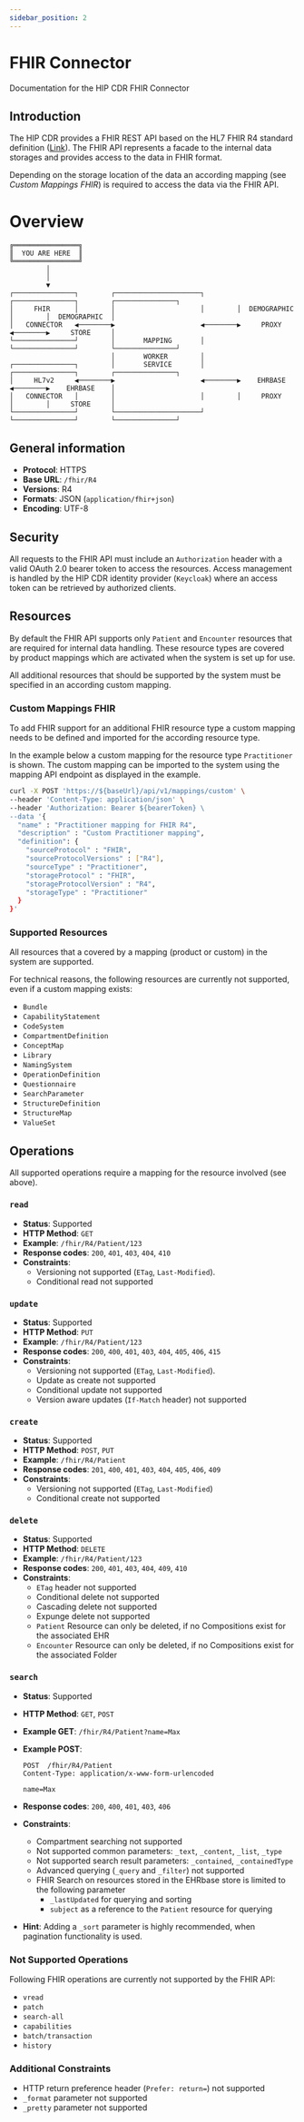```yaml
---
sidebar_position: 2
---
```


# FHIR Connector

Documentation for the HIP CDR FHIR Connector

## Introduction

The HIP CDR provides a FHIR REST API based on the HL7 FHIR R4 standard definition ([Link](https://hl7.org/fhir/R4/index.html)). The FHIR API represents a facade to the internal data storages and provides access to the data in FHIR format.

Depending on the storage location of the data an according mapping (see _Custom Mappings FHIR_) is required to access the data via the FHIR API.

# Overview

```
╔════════════════╗
║  YOU ARE HERE  ║
╚════════════════╝
         │
         │
         ▼
┌───────────────┐        ┌─────────────────────┐        ┌───────────────┐        ┌───────────────┐
│     FHIR      │        │                     │        │  DEMOGRAPHIC  │        │  DEMOGRAPHIC  │
│   CONNECTOR   ◀────────▶                     ◀────────▶     PROXY     ◀────────▶     STORE     │
└───────────────┘        │       MAPPING       │        └───────────────┘        └───────────────┘
                         │       WORKER        │
┌───────────────┐        │       SERVICE       │        ┌───────────────┐        ┌───────────────┐
│     HL7v2     ◀────────▶                     ◀────────▶    EHRBASE    ◀────────▶    EHRBASE    │
│   CONNECTOR   │        │                     │        │     PROXY     │        │     STORE     │
└───────────────┘        └─────────────────────┘        └───────────────┘        └───────────────┘
```

## General information

- **Protocol**: HTTPS
- **Base URL**: `/fhir/R4`
- **Versions**: R4
- **Formats**: JSON (`application/fhir+json`)
- **Encoding**: UTF-8

## Security

All requests to the FHIR API must include an `Authorization` header with a valid OAuth 2.0 bearer token to access the resources. Access management is handled by the HIP CDR identity provider (`Keycloak`) where an access token can be retrieved by authorized clients.

## Resources

By default the FHIR API supports only `Patient` and `Encounter` resources that are required for internal data handling. These resource types are covered by product mappings which are activated when the system is set up for use.

All additional resources that should be supported by the system must be specified in an according custom mapping.

### Custom Mappings FHIR

To add FHIR support for an additional FHIR resource type a custom mapping needs to be defined and imported for the according resource type.

In the example below a custom mapping for the resource type `Practitioner` is shown. The custom mapping can be imported to the system using the mapping API endpoint as displayed in the example.

```bash
curl -X POST 'https://${baseUrl}/api/v1/mappings/custom' \
--header 'Content-Type: application/json' \
--header 'Authorization: Bearer ${bearerToken} \
--data '{
  "name" : "Practitioner mapping for FHIR R4",
  "description" : "Custom Practitioner mapping",
  "definition": {
    "sourceProtocol" : "FHIR",
    "sourceProtocolVersions" : ["R4"],
    "sourceType" : "Practitioner",
    "storageProtocol" : "FHIR",
    "storageProtocolVersion" : "R4",
    "storageType" : "Practitioner"
  }
}'
```

### Supported Resources

All resources that a covered by a mapping (product or custom) in the system are supported.

For technical reasons, the following resources are currently not supported, even if a custom mapping exists:

- `Bundle`
- `CapabilityStatement`
- `CodeSystem`
- `CompartmentDefinition`
- `ConceptMap`
- `Library`
- `NamingSystem`
- `OperationDefinition`
- `Questionnaire`
- `SearchParameter`
- `StructureDefinition`
- `StructureMap`
- `ValueSet`

## Operations

All supported operations require a mapping for the resource involved (see above).

### `read`

- **Status**: Supported
- **HTTP Method**: `GET`
- **Example**: `/fhir/R4/Patient/123`
- **Response codes**: `200`, `401`, `403`, `404`, `410`
- **Constraints**:
  - Versioning not supported (`ETag`, `Last-Modified`).
  - Conditional read not supported

### `update`

- **Status**: Supported
- **HTTP Method**: `PUT`
- **Example**: `/fhir/R4/Patient/123`
- **Response codes**: `200`, `400`, `401`, `403`, `404`, `405`, `406`, `415`
- **Constraints**:
  - Versioning not supported (`ETag`, `Last-Modified`).
  - Update as create not supported
  - Conditional update not supported
  - Version aware updates (`If-Match` header) not supported

### `create`

- **Status**: Supported
- **HTTP Method**: `POST`, `PUT`
- **Example**: `/fhir/R4/Patient`
- **Response codes**: `201`, `400`, `401`, `403`, `404`, `405`, `406`, `409`
- **Constraints**:
  - Versioning not supported (`ETag`, `Last-Modified`)
  - Conditional create not supported

### `delete`

- **Status**: Supported
- **HTTP Method**: `DELETE`
- **Example**: `/fhir/R4/Patient/123`
- **Response codes**: `200`, `401`, `403`, `404`, `409`, `410`
- **Constraints**:
  - `ETag` header not supported
  - Conditional delete not supported
  - Cascading delete not supported
  - Expunge delete not supported
  - `Patient` Resource can only be deleted, if no Compositions exist for the associated EHR
  - `Encounter` Resource can only be deleted, if no Compositions exist for the associated Folder

### `search`

- **Status**: Supported
- **HTTP Method**: `GET`, `POST`
- **Example GET**: `/fhir/R4/Patient?name=Max`
- **Example POST**:

  ```
  POST  /fhir/R4/Patient
  Content-Type: application/x-www-form-urlencoded

  name=Max
  ```

- **Response codes**: `200`, `400`, `401`, `403`, `406`
- **Constraints**:
  - Compartment searching not supported
  - Not supported common parameters: `_text`, `_content`, `_list`, `_type`
  - Not supported search result parameters: `_contained`, `_containedType`
  - Advanced querying (`_query` and `_filter`) not supported
  - FHIR Search on resources stored in the EHRbase store is limited to the following parameter
    - `_lastUpdated` for querying and sorting
    - `subject` as a reference to the `Patient` resource for querying
- **Hint**: Adding a `_sort` parameter is highly recommended, when pagination functionality is used.

### Not Supported Operations

Following FHIR operations are currently not supported by the FHIR API:

- `vread`
- `patch`
- `search-all`
- `capabilities`
- `batch/transaction`
- `history`

### Additional Constraints

- HTTP return preference header (`Prefer: return=`) not supported
- `_format` parameter not supported
- `_pretty` parameter not supported
